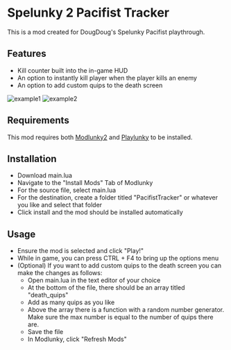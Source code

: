 # Spelunky 2 Pacifist Tracker
This is a mod created for DougDoug's Spelunky Pacifist playthrough.

## Features
- Kill counter built into the in-game HUD
- An option to instantly kill player when the player kills an enemy
- An option to add custom quips to the death screen

![example1](https://user-images.githubusercontent.com/31485432/228916271-e686f72e-e7de-43df-b01c-65964800887b.jpg)
![example2](https://user-images.githubusercontent.com/31485432/228916296-3cfe9aeb-63a2-4694-a5f5-4507e7381cca.jpg)

## Requirements

This mod requires both [Modlunky2](https://github.com/spelunky-fyi/modlunky2) and [Playlunky](https://github.com/spelunky-fyi/Playlunky) to be installed.

## Installation 
- Download main.lua
- Navigate to the "Install Mods" Tab of Modlunky
- For the source file, select main.lua
- For the destination, create a folder titled "PacifistTracker" or whatever you like and select that folder
- Click install and the mod should be installed automatically

## Usage
- Ensure the mod is selected and click "Play!"
- While in game, you can press CTRL + F4 to bring up the options menu
- (Optional) If you want to add custom quips to the death screen you can make the changes as follows:
  - Open main.lua in the text editor of your choice
  - At the bottom of the file, there should be an array titled "death_quips"
  - Add as many quips as you like 
  - Above the array there is a function with a random number generator. Make sure the max number is equal to the number of quips there are.
  - Save the file
  - In Modlunky, click "Refresh Mods"


